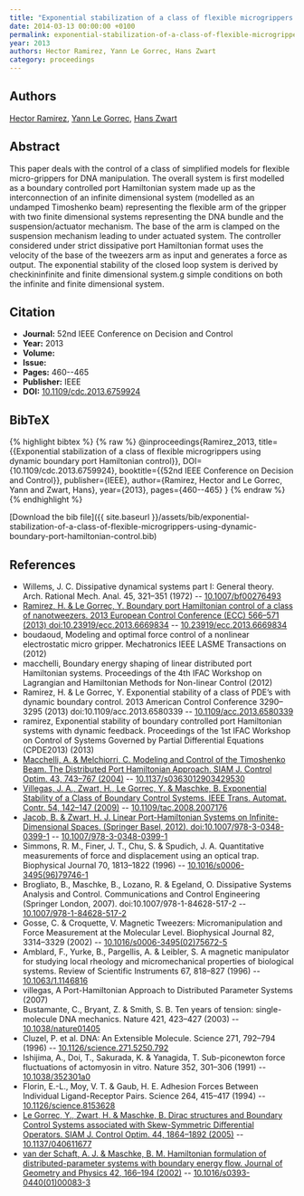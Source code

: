 ```yaml
---
title: "Exponential stabilization of a class of flexible microgrippers using dynamic boundary port Hamiltonian control"
date: 2014-03-13 00:00:00 +0100
permalink: exponential-stabilization-of-a-class-of-flexible-microgrippers-using-dynamic-boundary-port-hamiltonian-control
year: 2013
authors: Hector Ramirez, Yann Le Gorrec, Hans Zwart
category: proceedings
---
```

 
## Authors
[Hector Ramirez](authors/hector-ramirez), [Yann Le Gorrec](authors/yann-le-gorrec), [Hans Zwart](authors/hans-zwart)
 
## Abstract
This paper deals with the control of a class of simplified models for flexible micro-grippers for DNA manipulation. The overall system is first modelled as a boundary controlled port Hamiltonian system made up as the interconnection of an infinite dimensional system (modelled as an undamped Timoshenko beam) representing the flexible arm of the gripper with two finite dimensional systems representing the DNA bundle and the suspension/actuator mechanism. The base of the arm is clamped on the suspension mechanism leading to under actuated system. The controller considered under strict dissipative port Hamiltonian format uses the velocity of the base of the tweezers arm as input and generates a force as output. The exponential stability of the closed loop system is derived by checkininfinite and finite dimensional system.g simple conditions on both the infinite and finite dimensional system.
 
## Citation
- **Journal:** 52nd IEEE Conference on Decision and Control
- **Year:** 2013
- **Volume:** 
- **Issue:** 
- **Pages:** 460--465
- **Publisher:** IEEE
- **DOI:** [10.1109/cdc.2013.6759924](https://doi.org/10.1109/cdc.2013.6759924)
 
## BibTeX
{% highlight bibtex %}
{% raw %}
@inproceedings{Ramirez_2013,
  title={{Exponential stabilization of a class of flexible microgrippers using dynamic boundary port Hamiltonian control}},
  DOI={10.1109/cdc.2013.6759924},
  booktitle={{52nd IEEE Conference on Decision and Control}},
  publisher={IEEE},
  author={Ramirez, Hector and Le Gorrec, Yann and Zwart, Hans},
  year={2013},
  pages={460--465}
}
{% endraw %}
{% endhighlight %}
 
[Download the bib file]({{ site.baseurl }}/assets/bib/exponential-stabilization-of-a-class-of-flexible-microgrippers-using-dynamic-boundary-port-hamiltonian-control.bib)
 
## References
- Willems, J. C. Dissipative dynamical systems part I: General theory. Arch. Rational Mech. Anal. 45, 321–351 (1972) -- [10.1007/bf00276493](https://doi.org/10.1007/bf00276493)
- [Ramirez, H. & Le Gorrec, Y. Boundary port Hamiltonian control of a class of nanotweezers. 2013 European Control Conference (ECC) 566–571 (2013) doi:10.23919/ecc.2013.6669834](boundary-port-hamiltonian-control-of-a-class-of-nanotweezers) -- [10.23919/ecc.2013.6669834](https://doi.org/10.23919/ecc.2013.6669834)
- boudaoud, Modeling and optimal force control of a nonlinear electrostatic micro gripper. Mechatronics IEEE LASME Transactions on (2012)
- macchelli, Boundary energy shaping of linear distributed port Hamiltonian systems. Proceedings of the 4th IFAC Workshop on Lagrangian and Hamiltonian Methods for Non-linear Control (2012)
- Ramirez, H. & Le Gorrec, Y. Exponential stability of a class of PDE’s with dynamic boundary control. 2013 American Control Conference 3290–3295 (2013) doi:10.1109/acc.2013.6580339 -- [10.1109/acc.2013.6580339](https://doi.org/10.1109/acc.2013.6580339)
- ramirez, Exponential stability of boundary controlled port Hamiltonian systems with dynamic feedback. Proceedings of the 1st IFAC Workshop on Control of Systems Governed by Partial Differential Equations (CPDE2013) (2013)
- [Macchelli, A. & Melchiorri, C. Modeling and Control of the Timoshenko Beam. The Distributed Port Hamiltonian Approach. SIAM J. Control Optim. 43, 743–767 (2004)](modeling-and-control-of-the-timoshenko-beam-the-distributed-port-hamiltonian-approach) -- [10.1137/s0363012903429530](https://doi.org/10.1137/s0363012903429530)
- [Villegas, J. A., Zwart, H., Le Gorrec, Y. & Maschke, B. Exponential Stability of a Class of Boundary Control Systems. IEEE Trans. Automat. Contr. 54, 142–147 (2009)](exponential-stability-of-a-class-of-boundary-control-systems) -- [10.1109/tac.2008.2007176](https://doi.org/10.1109/tac.2008.2007176)
- [Jacob, B. & Zwart, H. J. Linear Port-Hamiltonian Systems on Infinite-Dimensional Spaces. (Springer Basel, 2012). doi:10.1007/978-3-0348-0399-1](linear-port-hamiltonian-systems-on-infinite-dimensional-spaces) -- [10.1007/978-3-0348-0399-1](https://doi.org/10.1007/978-3-0348-0399-1)
- Simmons, R. M., Finer, J. T., Chu, S. & Spudich, J. A. Quantitative measurements of force and displacement using an optical trap. Biophysical Journal 70, 1813–1822 (1996) -- [10.1016/s0006-3495(96)79746-1](https://doi.org/10.1016/s0006-3495(96)79746-1)
- Brogliato, B., Maschke, B., Lozano, R. & Egeland, O. Dissipative Systems Analysis and Control. Communications and Control Engineering (Springer London, 2007). doi:10.1007/978-1-84628-517-2 -- [10.1007/978-1-84628-517-2](https://doi.org/10.1007/978-1-84628-517-2)
- Gosse, C. & Croquette, V. Magnetic Tweezers: Micromanipulation and Force Measurement at the Molecular Level. Biophysical Journal 82, 3314–3329 (2002) -- [10.1016/s0006-3495(02)75672-5](https://doi.org/10.1016/s0006-3495(02)75672-5)
- Amblard, F., Yurke, B., Pargellis, A. & Leibler, S. A magnetic manipulator for studying local rheology and micromechanical properties of biological systems. Review of Scientific Instruments 67, 818–827 (1996) -- [10.1063/1.1146816](https://doi.org/10.1063/1.1146816)
- villegas, A Port-Hamiltonian Approach to Distributed Parameter Systems (2007)
- Bustamante, C., Bryant, Z. & Smith, S. B. Ten years of tension: single-molecule DNA mechanics. Nature 421, 423–427 (2003) -- [10.1038/nature01405](https://doi.org/10.1038/nature01405)
- Cluzel, P. et al. DNA: An Extensible Molecule. Science 271, 792–794 (1996) -- [10.1126/science.271.5250.792](https://doi.org/10.1126/science.271.5250.792)
- Ishijima, A., Doi, T., Sakurada, K. & Yanagida, T. Sub-piconewton force fluctuations of actomyosin in vitro. Nature 352, 301–306 (1991) -- [10.1038/352301a0](https://doi.org/10.1038/352301a0)
- Florin, E.-L., Moy, V. T. & Gaub, H. E. Adhesion Forces Between Individual Ligand-Receptor Pairs. Science 264, 415–417 (1994) -- [10.1126/science.8153628](https://doi.org/10.1126/science.8153628)
- [Le Gorrec, Y., Zwart, H. & Maschke, B. Dirac structures and Boundary Control Systems associated with Skew-Symmetric Differential Operators. SIAM J. Control Optim. 44, 1864–1892 (2005)](dirac-structures-and-boundary-control-systems-associated-with-skew-symmetric-differential-operators) -- [10.1137/040611677](https://doi.org/10.1137/040611677)
- [van der Schaft, A. J. & Maschke, B. M. Hamiltonian formulation of distributed-parameter systems with boundary energy flow. Journal of Geometry and Physics 42, 166–194 (2002)](hamiltonian-formulation-of-distributed-parameter-systems-with-boundary-energy-flow) -- [10.1016/s0393-0440(01)00083-3](https://doi.org/10.1016/s0393-0440(01)00083-3)


